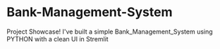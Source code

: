 # Bank-Management-System
Project Showcase!
I've built a simple Bank_Management_System using PYTHON with a clean UI in Stremlit
